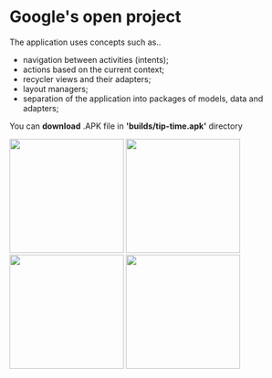 # Google's open project
The application uses concepts such as..
- navigation between activities (intents);
- actions based on the current context;
- recycler views and their adapters;
- layout managers;
- separation of the application into packages of models, data and adapters;

You can **download** .APK file in **'builds/tip-time.apk'** directory

<p>
  <img src="https://user-images.githubusercontent.com/81878781/167246232-d5c92e54-8849-4f75-8d75-1a1703fe341b.png" width="200">
  <img src="https://user-images.githubusercontent.com/81878781/167246238-02fb9863-76b2-47a7-afdd-3beff749e3de.png" width="200">
  <img src="https://user-images.githubusercontent.com/81878781/167246239-acee2b9c-9e03-44e7-9f50-c01acb1fae00.png" width="200">
  <img src="https://user-images.githubusercontent.com/81878781/167246243-79277bec-40f9-424e-8b4e-4df97b6ad893.png" width="200">
</p>
